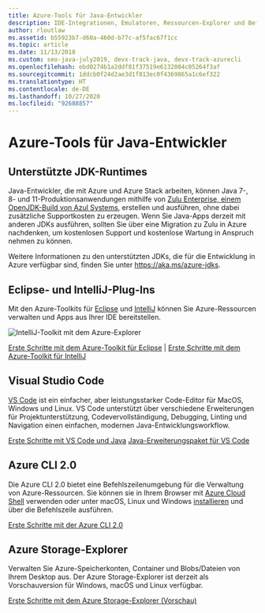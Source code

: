 ```yaml
---
title: Azure-Tools für Java-Entwickler
description: IDE-Integrationen, Emulatoren, Ressourcen-Explorer und Befehlszeilenschnittstellen für Java-Entwickler, die in Azure arbeiten.
author: rloutlaw
ms.assetid: b55923b7-d60a-460d-b77c-af5fac67f1cc
ms.topic: article
ms.date: 11/13/2018
ms.custom: seo-java-july2019, devx-track-java, devx-track-azurecli
ms.openlocfilehash: ebd0274b1a2ddf81f37519e6132004c05264f3af
ms.sourcegitcommit: 1ddcb0f24d2ae3d1f813ec0f4369865a1c6ef322
ms.translationtype: HT
ms.contentlocale: de-DE
ms.lasthandoff: 10/27/2020
ms.locfileid: "92688857"
---
```

# <a name="azure-tools-for-java-developers"></a>Azure-Tools für Java-Entwickler

## <a name="supported-jdk-runtimes"></a>Unterstützte JDK-Runtimes

Java-Entwickler, die mit Azure und Azure Stack arbeiten, können Java 7-, 8- und 11-Produktionsanwendungen mithilfe von [Zulu Enterprise, einem OpenJDK-Build von Azul Systems](https://www.azul.com/downloads/azure-only/zulu/), erstellen und ausführen, ohne dabei zusätzliche Supportkosten zu erzeugen. Wenn Sie Java-Apps derzeit mit anderen JDKs ausführen, sollten Sie über eine Migration zu Zulu in Azure nachdenken, um kostenlosen Support und kostenlose Wartung in Anspruch nehmen zu können.

Weitere Informationen zu den unterstützten JDKs, die für die Entwicklung in Azure verfügbar sind, finden Sie unter <https://aka.ms/azure-jdks>.

## <a name="eclipse-and-intellij-plugins"></a>Eclipse- und IntelliJ-Plug-Ins

Mit den Azure-Toolkits für [Eclipse](../toolkit-for-eclipse/index.yml) und [IntelliJ](../toolkit-for-intellij/index.yml) können Sie Azure-Ressourcen verwalten und Apps aus Ihrer IDE bereitstellen.

![IntelliJ-Toolkit mit dem Azure-Explorer](media/intelliJ-azure-explorer.png)

[Erste Schritte mit dem Azure-Toolkit für Eclipse](/azure/app-service-web/app-service-web-eclipse-create-hello-world-web-app) | [Erste Schritte mit dem Azure-Toolkit für IntelliJ](/azure/app-service-web/app-service-web-intellij-create-hello-world-web-app)

## <a name="visual-studio-code"></a>Visual Studio Code

[VS Code](https://code.visualstudio.com/) ist ein einfacher, aber leistungsstarker Code-Editor für MacOS, Windows und Linux. VS Code unterstützt über verschiedene Erweiterungen für Projektunterstützung, Codevervollständigung, Debugging, Linting und Navigation einen einfachen, modernen Java-Entwicklungsworkflow.

[Erste Schritte mit VS Code und Java](https://code.visualstudio.com/docs/java)
[Java-Erweiterungspaket für VS Code](https://code.visualstudio.com/docs/java/extensions)

## <a name="azure-cli-20"></a>Azure CLI 2.0

Die Azure CLI 2.0 bietet eine Befehlszeilenumgebung für die Verwaltung von Azure-Ressourcen. Sie können sie in Ihrem Browser mit [Azure Cloud Shell](/azure/cloud-shell/overview) verwenden oder unter macOS, Linux und Windows [installieren](/cli/azure/install-azure-cli) und über die Befehlszeile ausführen.

[Erste Schritte mit der Azure CLI 2.0](/cli/azure/get-started-with-azure-cli)

## <a name="azure-storage-explorer"></a>Azure Storage-Explorer

Verwalten Sie Azure-Speicherkonten, Container und Blobs/Dateien von Ihrem Desktop aus. Der Azure Storage-Explorer ist derzeit als Vorschauversion für Windows, macOS und Linux verfügbar.

[Erste Schritte mit dem Azure Storage-Explorer (Vorschau)](/azure/vs-azure-tools-storage-manage-with-storage-explorer)
